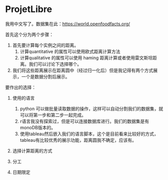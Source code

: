 # ProjetLibre

我用中文写了。数据集在此：https://world.openfoodfacts.org/

首先这个分为两个步骤：

1. 首先要计算每个实例之间的距离。
   1. 计算quantitative 的属性可以使用欧式距离计算方法
   2. 计算qualitative 的属性可以使用 haming 距离计算或者使用雷文斯坦距离。我们可以讨论下选择哪个。
2. 我们将这些距离展示在距离圆中（经过归一化后）但是我记得有两个方式展示，一个是数据分割后展示。



要作出的选择：

1. 使用的语言

   1. python 可以做批量读取数据的操作，这样可以自动分割我们的数据集，就可以将第一步和第二步一起完成。
   2. r语言我没有探索过，但是可以连接数据库进行。我们的数据集是有monoDB版本的。
   3. 使用tableau然后嵌入我们的语言脚本，这个是目前看来比较好的方式，tableau有比较优秀的展示功能，距离圆我不确定，应该有。

2. 选择计算距离的方式

3. 分工

4. 日期限定
